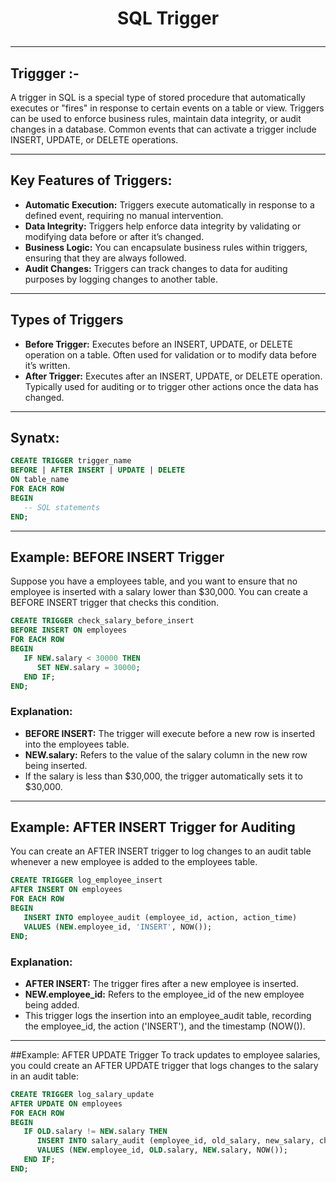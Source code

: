 # <p align="center">SQL Trigger</p>
<!------------------------------------------------------------->
--------------------------------------------------------------------------------------------------------------------------
## Triggger :-

A trigger in SQL is a special type of stored procedure that automatically executes or "fires" in response to certain events on a table or view. Triggers can be used to enforce business rules, maintain data integrity, or audit changes in a database. Common events that can activate a trigger include INSERT, UPDATE, or DELETE operations.

<!------------------------------------------------------------->
----------------------------------------------------------------------------------------------------------------------------------------------
## Key Features of Triggers:
- **Automatic Execution:** Triggers execute automatically in response to a defined event, requiring no manual intervention.
- **Data Integrity:** Triggers help enforce data integrity by validating or modifying data before or after it’s changed.
- **Business Logic:** You can encapsulate business rules within triggers, ensuring that they are always followed.
- **Audit Changes:** Triggers can track changes to data for auditing purposes by logging changes to another table.

<!------------------------------------------------------------->
----------------------------------------------------------------------------------------------------------------------------------------------

## Types of Triggers
- **Before Trigger:** Executes before an INSERT, UPDATE, or DELETE operation on a table. Often used for validation or to modify data before it’s written.
- **After Trigger:** Executes after an INSERT, UPDATE, or DELETE operation. Typically used for auditing or to trigger other actions once the data has changed.

<!------------------------------------------------------------->
----------------------------------------------------------------------------------------------------------------------------------------------


## Synatx:
```sql
CREATE TRIGGER trigger_name
BEFORE | AFTER INSERT | UPDATE | DELETE
ON table_name
FOR EACH ROW
BEGIN
   -- SQL statements
END;
```
<!------------------------------------------------------------->
----------------------------------------------------------------------------------------------------------------------------------------------

## Example: BEFORE INSERT Trigger

Suppose you have a employees table, and you want to ensure that no employee is inserted with a salary lower than $30,000. You can create a BEFORE INSERT trigger that checks this condition.

```sql
CREATE TRIGGER check_salary_before_insert
BEFORE INSERT ON employees
FOR EACH ROW
BEGIN
   IF NEW.salary < 30000 THEN
      SET NEW.salary = 30000;
   END IF;
END;
```

### Explanation:

- **BEFORE INSERT:** The trigger will execute before a new row is inserted into the employees table.
- **NEW.salary:** Refers to the value of the salary column in the new row being inserted.
- If the salary is less than $30,000, the trigger automatically sets it to $30,000.

<!------------------------------------------------------------->
----------------------------------------------------------------------------------------------------------------------------------------------

## Example: AFTER INSERT Trigger for Auditing

You can create an AFTER INSERT trigger to log changes to an audit table whenever a new employee is added to the employees table.
```sql
CREATE TRIGGER log_employee_insert
AFTER INSERT ON employees
FOR EACH ROW
BEGIN
   INSERT INTO employee_audit (employee_id, action, action_time)
   VALUES (NEW.employee_id, 'INSERT', NOW());
END;
```

### Explanation:

- **AFTER INSERT:** The trigger fires after a new employee is inserted.
- **NEW.employee_id:** Refers to the employee_id of the new employee being added.
- This trigger logs the insertion into an employee_audit table, recording the employee_id, the action ('INSERT'), and the timestamp (NOW()).

<!------------------------------------------------------------->
----------------------------------------------------------------------------------------------------------------------------------------------


##Example: AFTER UPDATE Trigger
To track updates to employee salaries, you could create an AFTER UPDATE trigger that logs changes to the salary in an audit table:

```sql
CREATE TRIGGER log_salary_update
AFTER UPDATE ON employees
FOR EACH ROW
BEGIN
   IF OLD.salary != NEW.salary THEN
      INSERT INTO salary_audit (employee_id, old_salary, new_salary, change_time)
      VALUES (NEW.employee_id, OLD.salary, NEW.salary, NOW());
   END IF;
END;
```

